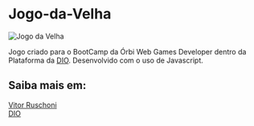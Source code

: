 # Jogo-da-Velha
![Jogo da Velha](https://user-images.githubusercontent.com/87665209/164448594-0f12ba92-6909-462d-9c83-2df04b812c8c.png)


Jogo criado para o BootCamp da Órbi Web Games Developer dentro da Plataforma da <a href="https://web.dio.me/home">DIO</a>. Desenvolvido com o uso de Javascript.

## Saiba mais em:
<a href="https://github.com/ruschoni02/jogo-da-velha">Vitor Ruschoni</a> <br>
<a href="https://web.dio.me/home">DIO</a>
